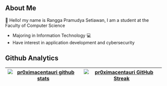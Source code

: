 ## About Me

👋 Hello! my name is Rangga Pramudya Setiawan, I am a student at the Faculty of Computer Science

<ul> 
    <li>Majoring in Information Technology 💻</li>
    <li>Have interest in application development and cybersecurity</li>
</ul>

## Github Analytics

<a href="https://github.com/Caniscent">
    
| ![pr0ximacentauri github stats](https://github-readme-stats-eight-theta.vercel.app/api?username=pr0ximacentauri&show_icons=true&theme=radical&count_private=true&include_all_commits=true) | ![pr0ximacentauri GitHub Streak](https://github-readme-stats-eight-theta.vercel.app/api/top-langs/?username=pr0ximacentauri&layout=compact&langs_count=10&theme=radical&count_private=true&include_all_commits=true) |
| --- | --- |
        
</a>
